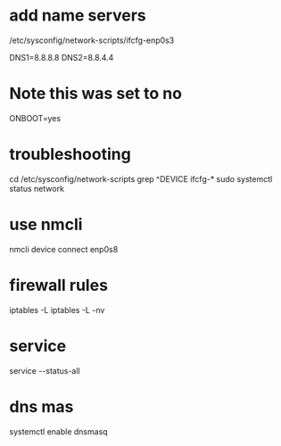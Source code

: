 # add name servers

/etc/sysconfig/network-scripts/ifcfg-enp0s3

DNS1=8.8.8.8
DNS2=8.8.4.4
# Note this was set to no
ONBOOT=yes  

# troubleshooting

cd /etc/sysconfig/network-scripts
grep ^DEVICE ifcfg-*
sudo systemctl status network

# use nmcli 

nmcli device connect enp0s8

# firewall rules

 iptables -L
 iptables -L -nv
# service
 service --status-all


 # dns mas
 systemctl enable dnsmasq